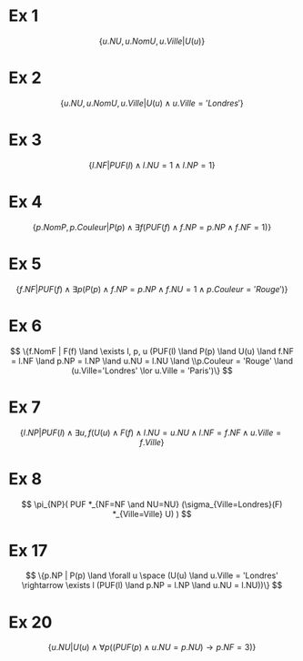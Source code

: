 # Ex 1

$$
\{u.NU, u.NomU, u.Ville | U(u)\}
$$

# Ex 2

$$
\{u.NU, u.NomU, u.Ville | U(u) \land u.Ville ='Londres'\}
$$

# Ex 3 

$$
\{l.NF | PUF(l) ∧ l.NU = 1 ∧ l.NP = 1\}
$$

# Ex 4

$$
\{p.NomP, p.Couleur | P(p) ∧ \exists f(PUF(f) \land f.NP = p.NP \land f.NF = 1)\}
$$

# Ex 5

$$
\{ f.NF | PUF(f) \land \exists p(P(p) \land f.NP = p.NP \land f.NU = 1 \land p.Couleur='Rouge')\}
$$

# Ex 6

$$
\{f.NomF | F(f) \land \exists l, p, u (PUF(l) \land P(p) \land U(u) \land f.NF = l.NF \land p.NP = l.NP \land u.NU = l.NU \land \\p.Couleur = 'Rouge' \land (u.Ville='Londres' \lor u.Ville = 'Paris')\}
$$

# Ex 7

$$
\{l.NP | PUF(l) \land \exists u, f (U(u) \land F(f) \land l.NU = u.NU \land l.NF = f.NF \land u.Ville = f.Ville\}
$$

# Ex 8

$$
\pi_{NP}(
	PUF
	*_{NF=NF \and NU=NU}
		(\sigma_{Ville=Londres}(F)
		*_{Ville=Ville}
		U)
)
$$

# Ex 17

$$
\{p.NP | P(p) \land \forall u \space (U(u) \land u.Ville = 'Londres' \rightarrow \exists l (PUF(l) \land p.NP = l.NP \land u.NU = l.NU))\}
$$

# Ex 20

$$
\{ u.NU | U(u) \land \forall p((PUF(p) \land u.NU = p.NU) \rightarrow  p.NF = 3)\}
$$

# 

